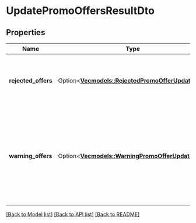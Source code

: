 # UpdatePromoOffersResultDto

## Properties

Name | Type | Description | Notes
------------ | ------------- | ------------- | -------------
**rejected_offers** | Option<[**Vec<models::RejectedPromoOfferUpdateDto>**](RejectedPromoOfferUpdateDTO.md)> | Изменения, которые были отклонены.  Возвращается, только если есть отклоненные изменения.  | [optional]
**warning_offers** | Option<[**Vec<models::WarningPromoOfferUpdateDto>**](WarningPromoOfferUpdateDTO.md)> | Изменения, по которым есть предупреждения. Они информируют о возможных проблемах. Информация о товарах обновится.  Возвращается, только если есть предупреждения.  | [optional]

[[Back to Model list]](../README.md#documentation-for-models) [[Back to API list]](../README.md#documentation-for-api-endpoints) [[Back to README]](../README.md)


